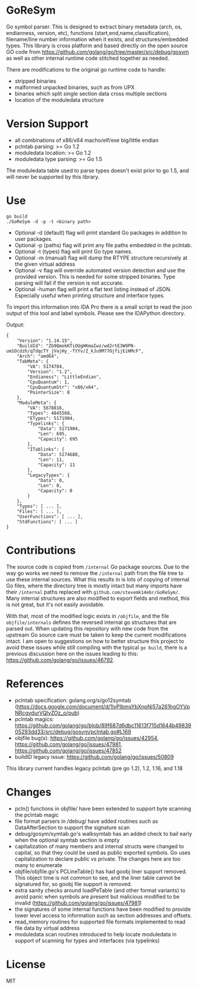 # GoReSym
Go symbol parser. This is designed to extract binary metadata (arch, os, endianness, version, etc), functions (start,end,name,classification), filename/line number information when it exists, and structures/embedded types. This library is cross platform and based directly on the open source GO code from https://github.com/golang/go/tree/master/src/debug/gosym as well as other internal runtime code stitched together as needed. 

There are modifications to the original go runtime code to handle:
* stripped binaries
* malformed unpacked binaries, such as from UPX
* binaries which split single section data cross multiple sections
* location of the moduledata structure

# Version Support
* all combinations of x86/x64 macho/elf/exe big/little endian
* pclntab parsing: >= Go 1.2
* moduledata location: >= Go 1.2
* moduledata type parsing: >= Go 1.5

The moduledata table used to parse types doesn't exist prior to go 1.5, and will never be supported by this library.

# Use
```
go build
./GoReSym -d -p -t <binary path>
```

* Optional -d (default) flag will print standard Go packages in addition to user packages.
* Optional -p (paths) flag will print any file paths embedded in the pclntab.
* Optional -t (types) flag will print Go type names.
* Optional -m <virtual address> (manual) flag will dump the RTYPE structure recursively at the given virtual address
* Optional -v <version string> flag will override automated version detection and use the provided version. This is needed for some stripped binaries. Type parsing will fail if the version is not accurate.
* Optional -human flag will print a flat text listing instead of JSON. Especially useful when printing structure and interface types.

To import this information into IDA Pro there is a small script to read the json output of this tool and label symbols. Please see the IDAPython directory.

Output:
```
{
    "Version": "1.14.15",
    "BuildId": "Zb9QmokKTiOUgHKmaIwz/wd2rtE3W9PN-um1Ocdzh/qTdqcTY_jVajHy_-TtYv/Z_kJu9M77OjfijEiHMcF",
    "Arch": "amd64",
    "TabMeta": {
        "VA": 5174784,
        "Version": "1.2",
        "Endianess": "LittleEndian",
        "CpuQuantum": 1,
        "CpuQuantumStr": "x86/x64",
        "PointerSize": 8
    },
    "ModuleMeta": {
        "VA": 5678816,
        "Types": 4845568,
        "ETypes": 5171904,
        "Typelinks": {
            "Data": 5171904,
            "Len": 695,
            "Capacity": 695
        },
        "ITablinks": {
            "Data": 5174688,
            "Len": 11,
            "Capacity": 11
        },
        "LegacyTypes": {
            "Data": 0,
            "Len": 0,
            "Capacity": 0
        }
    },
    "Types": [ ... ],
    "Files": [ ... ],
    "UserFunctions": [ ... ],
    "StdFunctions": [ ... ]
}
```

# Contributions
The source code is copied from `/internal` Go package sources. Due to the way go works we need to remove the `/internal` path from the file tree to use these internal sources. What this results in is lots of copying of internal Go files, where the directory tree is mostly intact but many imports have their `/internal` paths replaced with `github.com/stevemk14ebr/GoReSym/`. Many internal structures are also modified to export fields and method, this is not great, but it's not easily avoidable. 

With that, most of the modified logic exists in `/objfile`, and the file `objfile/internals` defines the reversed internal go structures that are parsed out. When updating this repository with new code from the upstream Go source care must be taken to keep the current modifications intact. I am open to suggestions on how to better structure this project to avoid these issues while still compiling with the typical `go build`, there is a previous discussion here on the issues leading to this: https://github.com/golang/go/issues/46792.

# References
* pclntab specification: golang.org/s/go12symtab (https://docs.google.com/document/d/1lyPIbmsYbXnpNj57a261hgOYVpNRcgydurVQIyZOz_o/pub)
* pclntab magics: https://github.com/golang/go/blob/89f687d6dbc11613f715d1644b4983905293dd33/src/debug/gosym/pclntab.go#L169
* objfile bug(s): https://github.com/golang/go/issues/42954, https://github.com/golang/go/issues/47981, https://github.com/golang/go/issues/47852
* buildID legacy issue: https://github.com/golang/go/issues/50809

This library current handles legacy pclntab (pre go 1.2), 1.2, 1.16, and 1.18

# Changes
* pcln() functions in objfile/<fileformat> have been extended to support byte scanning the pclntab magic
* file format parsers in /debug/<fileformat> have added routines such as DataAfterSection to support the signature scan
* debug/gosym/symtab.go's walksymtab has an added check to bail early when the optional symtab section is empty
* capitalization of many members and internal structs were changed to capital, so that they could be used as public exported symbols. Go uses capitalization to declare public vs private. The changes here are too many to enumerate
* objfile/objfile.go's PCLineTable() has had goobj liner support removed. This object time is not common to see, and the liner table cannot be signatured for, so goobj file support is removed.
* extra sanity checks around loadPeTable (and other format variants) to avoid panic when symbols are present but malicious modified to be invalid (https://github.com/golang/go/issues/47981)
* the signatures of some internal functions have been modified to provide lower level access to information such as section addresses and offsets. 
* read_memory routines for supported file formats implemented to read file data by virtual address
* moduledata scan routines introduced to help locate moduledata in support of scanning for types and interfaces (via typelinks)
    
# License
MIT
